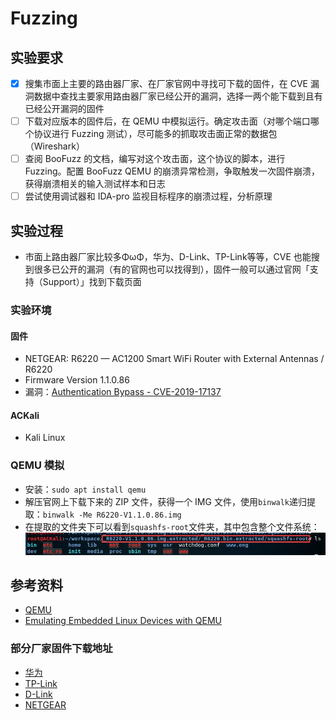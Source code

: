 # Fuzzing

## 实验要求

- [x] 搜集市面上主要的路由器厂家、在厂家官网中寻找可下载的固件，在 CVE 漏洞数据中查找主要家用路由器厂家已经公开的漏洞，选择一两个能下载到且有已经公开漏洞的固件
- [ ] 下载对应版本的固件后，在 QEMU 中模拟运行。确定攻击面（对哪个端口哪个协议进行 Fuzzing 测试），尽可能多的抓取攻击面正常的数据包（Wireshark）
- [ ] 查阅 BooFuzz 的文档，编写对这个攻击面，这个协议的脚本，进行 Fuzzing。配置 BooFuzz QEMU 的崩溃异常检测，争取触发一次固件崩溃，获得崩溃相关的输入测试样本和日志
- [ ] 尝试使用调试器和 IDA-pro 监视目标程序的崩溃过程，分析原理

## 实验过程

- 市面上路由器厂家比较多ΦωΦ，华为、D-Link、TP-Link等等，CVE 也能搜到很多已公开的漏洞（有的官网也可以找得到），固件一般可以通过官网「支持（Support）」找到下载页面

### 实验环境

#### 固件

- NETGEAR: R6220 — AC1200 Smart WiFi Router with External Antennas / R6220
- Firmware Version 1.1.0.86
- 漏洞：[Authentication Bypass - CVE-2019-17137](http://cve.mitre.org/cgi-bin/cvename.cgi?name=CVE-2019-17137)

#### ACKali

- Kali Linux

### QEMU 模拟

- 安装：`sudo apt install qemu`
- 解压官网上下载下来的 ZIP 文件，获得一个 IMG 文件，使用`binwalk`递归提取：`binwalk -Me R6220-V1.1.0.86.img`
- 在提取的文件夹下可以看到`squashfs-root`文件夹，其中包含整个文件系统：<br>
![文件系统提取成功](img/file-system.jpg)

## 参考资料

- [QEMU](https://www.qemu.org/)
- [Emulating Embedded Linux Devices with QEMU](https://www.novetta.com/2018/02/emulating-embedded-linux-devices-with-qemu/)

### 部分厂家固件下载地址

- [华为](https://support.huawei.com/enterprise/zh/software/index.html)
- [TP-Link](https://service.tp-link.com.cn/download?classtip=all&p=1&o=0)
- [D-Link](http://support.dlink.com.cn:9000/AllPro.aspx)
- [NETGEAR](https://www.netgear.com/support/download/)